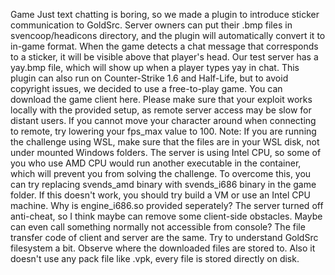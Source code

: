 Game
Just text chatting is boring, so we made a plugin to introduce sticker communication to GoldSrc. Server owners can put their .bmp files in svencoop/headicons directory, and the plugin will automatically convert it to in-game format. When the game detects a chat message that corresponds to a sticker, it will be visible above that player's head. Our test server has a yay.bmp file, which will show up when a player types yay in chat.
This plugin can also run on Counter-Strike 1.6 and Half-Life, but to avoid copyright issues, we decided to use a free-to-play game. You can download the game client here. Please make sure that your exploit works locally with the provided setup, as remote server access may be slow for distant users. If you cannot move your character around when connecting to remote, try lowering your fps_max value to 100.
Note: If you are running the challenge using WSL, make sure that the files are in your WSL disk, not under mounted Windows folders. The server is using Intel CPU, so some of you who use AMD CPU would run another executable in the container, which will prevent you from solving the challenge. To overcome this, you can try replacing svends_amd binary with svends_i686 binary in the game folder. If this doesn't work, you should try build a VM or use an Intel CPU machine.
Why is engine_i686.so provided seperately?
The server turned off anti-cheat, so I think maybe can remove some client-side obstacles. Maybe can even call something normally not accessible from console?
The file transfer code of client and server are the same.
Try to understand GoldSrc filesystem a bit. Observe where the downloaded files are stored to. Also it doesn't use any pack file like .vpk, every file is stored directly on disk.
